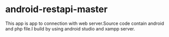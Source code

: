 android-restapi-master
======================

This app is app to connection with web server.Source code  contain android and php file.I build by using android studio and xampp server.
